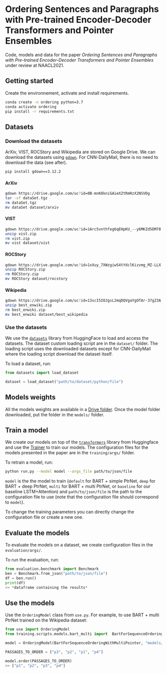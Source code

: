 # Ordering Sentences and Paragraphs with Pre-trained Encoder-Decoder Transformers and Pointer Ensembles

Code, models and data for the paper *Ordering Sentences and Paragraphs with Pre-trained Encoder-Decoder Transformers and Pointer Ensembles* under review at NAACL2021.

## Getting started

Create the environnement, activate and install requirements.

```bash
conda create -n ordering python=3.7
conda activate ordering
pip install -r requirements.txt
```

## Datasets

### Download the datasets

ArXiv, VIST, ROCStory and Wikipedia are stored on Google Drive.
We can download the datasets using [``gdown``](https://pypi.org/project/gdown/).
For CNN-DailyMail, there is no need to download the data (see after).

```bash
pip install gdown==3.12.2 
```

#### ArXiv

```bash
gdown https://drive.google.com/uc?id=0B-mnK8kniGAieXZtRmRzX2NSVDg
tar -xf dataSet.tgz
rm dataSet.tgz
mv dataSet dataset/arxiv
```

#### VIST

```bash
gdown https://drive.google.com/uc?id=1Arc5vnthfeg6qEHpKU_--y6MKZd5DM78
unzip vist.zip
rm vist.zip
mv vist dataset/vist
```

#### ROCStory

```bash
gdown https://drive.google.com/uc?id=1xXuy_7XWzgiwS4tYdclKizvmg_MZ-LLX
unzip ROCStory.zip
rm ROCStory.zip
mv ROCStory dataset/rocstory
```

#### Wikipedia

```bash
gdown https://drive.google.com/uc?id=13scI5IOJgsL2mqDQVgaYgOfAr-37gZ3A
unzip best_enwiki.zip
rm best_enwiki.zip
mv best_enwiki dataset/best_wikipedia
```

### Use the datasets

We use the [``datasets``](https://github.com/huggingface/datasets) library from HuggingFace to load and access the datasets.
The dataset custom loading script are in the ``dataset/`` folder.
The loading script uses the downloaded datasets except for CNN-DailyMail where the loading script download the dataset itself.

To load a dataset, run:

```python
from datasets import load_dataset

dataset = load_dataset("path/to/dataset/python/file")
```

## Models weights

All the models weights are available in a [Drive folder](https://drive.google.com/drive/folders/1pSLMX8CLJzoF4rUTSuFd2omPAjLLsBmQ?usp=sharing).
Once the model folder downloaded, put the folder in the ``models/`` folder.

## Train a model

We create our models on top of the [``transformers``](https://github.com/huggingface/transformers) library from Huggingface and use the [Trainer](https://github.com/huggingface/transformers/blob/v3.4.0/src/transformers/trainer.py) to train our models.
The configuration files for the models presented in the paper are in the ``training/args/`` folder.

To retrain a model, run:

```bash
python run.py --model model --args_file path/to/json/file
```

``model`` is the the model to train (``default`` for BART + simple PtrNet, ``deep`` for BART + deep PtrNet, ``multi`` for BART + multi PtrNet, or ``baseline`` for our baseline LSTM+Attention) and ``path/to/json/file`` is the path to the configuration file to use (note that the configuration file should correspond to ``model``).

To change the training parameters you can directly change the configuration file or create a new one.

## Evaluate the models

To evaluate the models on a dataset, we create configuration files in the ``evaluation/args/``.

To run the evaluation, run:

```python
from evaluation.benchmark import Benchmark
ben = Benchmark.from_json("path/to/json/file")
df = ben.run()
print(df)
>> *dataframe containing the results*
```

## Use the models

Use the ``OrderingModel`` class from ``use.py``. 
For example, to use BART + multi PtrNet trained on the Wikipedia dataset:

```python
from use import OrderingModel
from training.scripts.models.bart_multi import  BartForSequenceOrderingWithMultiPointer

model = OrderingModel(BartForSequenceOrderingWithMultiPointer, "models/bart-base-multi-best-wikipedia", "facebook/bart-base")

PASSAGES_TO_ORDER = ["p3", "p2", "p1", "p4"]

model.order(PASSAGES_TO_ORDER)
>> ["p1", "p2", "p3", "p4"]
```

